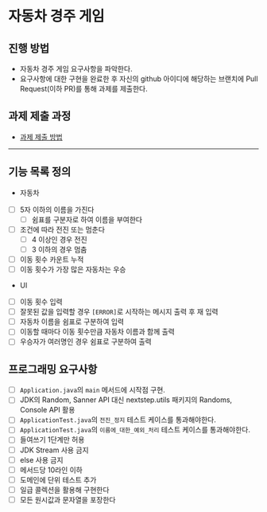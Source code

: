 # 자동차 경주 게임
## 진행 방법
* 자동차 경주 게임 요구사항을 파악한다.
* 요구사항에 대한 구현을 완료한 후 자신의 github 아이디에 해당하는 브랜치에 Pull Request(이하 PR)를 통해 과제를 제출한다.

## 과제 제출 과정
* [과제 제출 방법](https://github.com/next-step/nextstep-docs/tree/master/precourse)

***

## 기능 목록 정의
* 자동차
- [ ] 5자 이하의 이름을 가진다
  - [ ] 쉼표를 구분자로 하여 이름을 부여한다
- [ ] 조건에 따라 전진 또는 멈춘다
  - [ ] 4 이상인 경우 전진
  - [ ] 3 이하의 경우 멈춤
- [ ] 이동 횟수 카운트 누적
- [ ] 이동 횟수가 가장 많은 자동차는 우승
* UI
- [ ] 이동 횟수 입력
- [ ] 잘못된 값을 입력할 경우 `[ERROR]`로 시작하는 메시지 출력 후 재 입력
- [ ] 자동차 이름을 쉼표로 구분하여 입력
- [ ] 이동할 때마다 이동 횟수만큼 자동차 이름과 함께 출력
- [ ] 우승자가 여러명인 경우 쉼표로 구분하여 출력

## 프로그래밍 요구사항
- [ ] `Application.java`의 `main` 메서드에 시작점 구현.
- [ ] JDK의 Random, Sanner API 대신 nextstep.utils 패키지의 Randoms, Console API 활용
- [ ] `ApplicationTest.java`의 `전진_정지` 테스트 케이스를 통과해야한다.
- [ ] `ApplicationTest.java`의 `이름에_대한_예외_처리` 테스트 케이스를 통과해야한다.
- [ ] 들여쓰기 1단계만 허용
- [ ] JDK Stream 사용 금지
- [ ] else 사용 금지
- [ ] 메서드당 10라인 이하
- [ ] 도메인에 단위 테스트 추가
- [ ] 일급 콜렉션을 활용해 구현한다
- [ ] 모든 원시값과 문자열을 포장한다